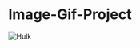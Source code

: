 # Image-Gif-Project
![Hulk](https://user-images.githubusercontent.com/40834093/139254400-7106d9f5-5b9e-4abf-97d5-89db66bfa041.gif)
